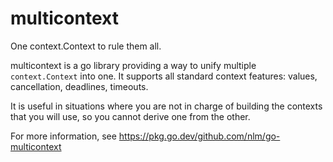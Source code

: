 # multicontext

One context.Context to rule them all.

multicontext is a go library providing a way to unify multiple `context.Context`
into one. It supports all standard context features: values, cancellation,
deadlines, timeouts.

It is useful in situations where you are not in charge of building the contexts
that you will use, so you cannot derive one from the other.

For more information, see https://pkg.go.dev/github.com/nlm/go-multicontext
